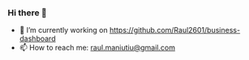 ### Hi there 👋

- 🔭 I’m currently working on https://github.com/Raul2601/business-dashboard
- 📫 How to reach me: <raul.maniutiu@gmail.com>
